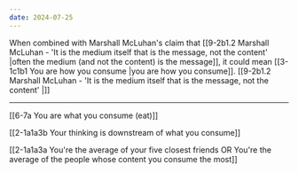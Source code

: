 ```yaml
---
date: 2024-07-25
---
```

When combined with Marshall McLuhan's claim that [[9-2b1.2 Marshall McLuhan - 'It is the medium itself that is the message, not the content' |often the medium (and not the content) is the message]], it could mean [[3-1c1b1 You are how you consume |you are how you consume]].  [[9-2b1.2 Marshall McLuhan - 'It is the medium itself that is the message, not the content' |]]

---
[[6-7a You are what you consume (eat)]]

[[2-1a1a3b Your thinking is downstream of what you consume]]

[[2-1a1a3a You're the average of your five closest friends OR You're the average of the people whose content you consume the most]]

